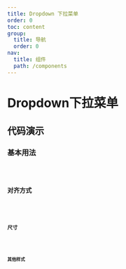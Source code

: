 ```yaml
---
title: Dropdown 下拉菜单
order: 0
toc: content
group:
  title: 导航
  order: 0
nav:
  title: 组件
  path: /components
---
```


# Dropdown下拉菜单

## 代码演示

### 基本用法

<code src="./demos/basic.tsx" />

### 对齐方式

<code src="./demos/direction.tsx" />

### 尺寸

<code src="./demos/size.tsx" />

### 其他样式

<code src="./demos/others.tsx" />
